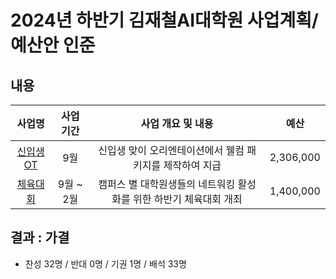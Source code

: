 2024년 하반기 김재철AI대학원 사업계획/예산안 인준
===

## 내용
| 사업명                                        | 사업 기간 | 사업 개요 및 내용                                                                  | 예산         |
|:-----------------------------------------------:|:-----------:|:-----------------------------------------------------------------------------:|:------------:|
| [신입생 OT](R-agenda08/AI_신입생OT.md)        | 9월 | 신입생 맞이 오리엔테이션에서 웰컴 패키지를 제작하여 지급  | 2,306,000 |  
| [체육대회](R-agenda08/AI_체육대회.md)                    | 9월 ~ 2월 | 캠퍼스 별 대학원생들의 네트워킹 활성화를 위한 하반기 체육대회 개최  |1,400,000  |

## 결과 : 가결
- 찬성 32명 / 반대 0명 / 기권 1명 / 배석 33명

